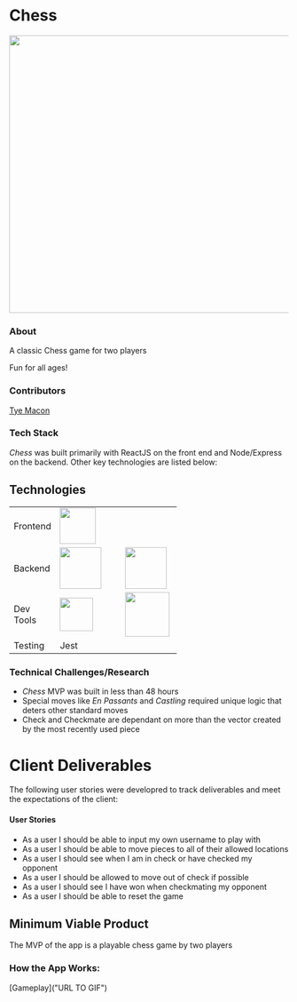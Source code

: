 # Chess

<p>
<img width="800" height="500" src="https://blitz-chess.s3.us-east-2.amazonaws.com/title-screen.PNG">
</p>

### About

A classic Chess game for two players

Fun for all ages! 

### Contributors

[Tye Macon](https://github.com/tyemacon)

### Tech Stack
*Chess* was built primarily with ReactJS on the front end and Node/Express on the backend. Other key technologies are listed below:

## Technologies

<table style="width:60%">
  <tr>

  </tr>
  <tr>
    <td class="subheading">Frontend</td>
    <td><img src="https://lh3.googleusercontent.com/ZIHOUCCxFaB7NirPhEX4K8cyTPIMvxvdJxpuhjb_qJ_dk-z7qEgD8riaR0ODXzXQZYn23zHpFiwGzxTDT88FTLeUMoPqlIjyLKoL1am8MH5pCoJExjL8SUC8uaeeiAjvQB0_vym6" width="65"/></td> 
    <td></td>
    <td class="tech">(React)</td>
  </tr>
  <tr rowspan="2">
    <td class="subheading">Backend</td>
    <td><img src="https://lh5.googleusercontent.com/rdAoVdYKOCnmtev6t7DJrEY7mG4iYsRPqeTH0Z-OrlsVmiea3q5SMtOGNSa7HzJcyxcIcelTacG5gPNgyBoIviiNcLbohQAicvpldcfM32Klb_ewouDRd67OtYhUAU1CEZB4rBqB" width="75" /></td> 
    <td><img src="https://lh6.googleusercontent.com/tKlT8lGB2bTDqSilr_a2y8vaO-QBUdcUIYASnslf-RAKTxUEiEBq-_gTVBP0irIP1ZWNuSvp1fouOJrQBXUr0joVmBZzNyOec4jBpOyVogPZMOYhPH6YQwYOiLdZnfuaDnFel9rn" width="75" style="padding-left: 27px;"/></td>
    <td class="tech">(Node express)</td>
  </tr>
  
  <tr>
      <td class="subheading">Dev Tools</td>
      <td><img src='https://cityscoutssss.s3.us-east-2.amazonaws.com/kisspng-webpack-computer-icons-scalable-vector-graphics-re-webpack-svg-icon-transparent-amp-png-clipart-fre-5cb7987106ca27.6083469215555359850278.png' width="60"></td>
      <td><img src='https://i2.wp.com/endlessillusoft.com/wp-content/uploads/2017/01/babel.png?w=1280' width="80" style="padding-left: 27px"><img></td>
      <td class="tech">(Webpack Babel)</td>
    </tr>
      <tr rowspan="3">
    <td class="subheading">Testing</td>
    <td>Jest</td>
    <td></td>
    <td></td>
  </tr>
</table>


### Technical Challenges/Research
- *Chess* MVP was built in less than 48 hours
- Special moves like *En Passants* and *Castling* required unique logic that deters other standard moves
- Check and Checkmate are dependant on more than the vector created by the most recently used piece

# Client Deliverables
The following user stories  were developred to track deliverables and meet the expectations of the client:

#### User Stories
* As a user I should be able to input my own username to play with
* As a user I should be able to move pieces to all of their allowed locations
* As a user I should see when I am in check or have checked my opponent
* As a user I should be allowed to move out of check if possible
* As a user I should see I have won when checkmating my opponent
* As a user I should be able to reset the game

## Minimum Viable Product 
The MVP of the app is a playable chess game by two players

### How the App Works:
[Gameplay]("URL TO GIF")